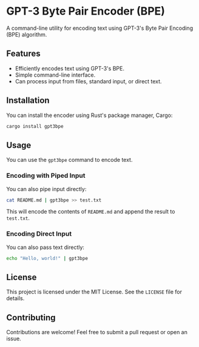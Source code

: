 # GPT-3 Byte Pair Encoder (BPE)

A command-line utility for encoding text using GPT-3's Byte Pair Encoding (BPE) algorithm.

## Features
- Efficiently encodes text using GPT-3's BPE.
- Simple command-line interface.
- Can process input from files, standard input, or direct text.

## Installation

You can install the encoder using Rust's package manager, Cargo:

```sh
cargo install gpt3bpe
```

## Usage

You can use the `gpt3bpe` command to encode text. 

### Encoding with Piped Input

You can also pipe input directly:

```sh
cat README.md | gpt3bpe >> test.txt
```

This will encode the contents of `README.md` and append the result to `test.txt`.

### Encoding Direct Input

You can also pass text directly:

```sh
echo "Hello, world!" | gpt3bpe
```

## License

This project is licensed under the MIT License. See the `LICENSE` file for details.

## Contributing

Contributions are welcome! Feel free to submit a pull request or open an issue.
